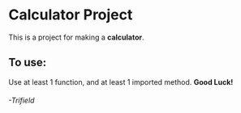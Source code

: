 # Calculator Project
This is a project for making a **calculator**.
## To use:
Use at least 1 function, and at least 1 imported method.
**Good Luck!**
###### -Trifield
